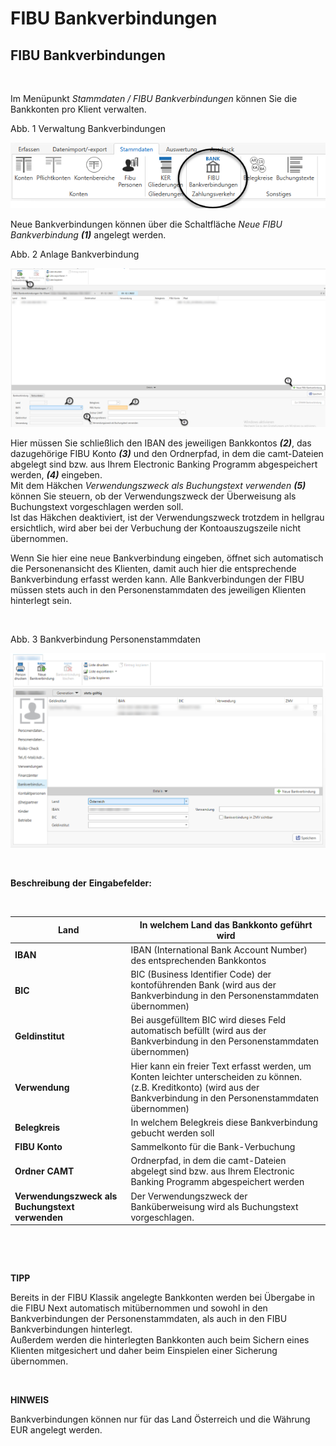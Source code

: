 # FIBU Bankverbindungen

## FIBU Bankverbindungen

&nbsp;

Im Menüpunkt *Stammdaten / FIBU Bankverbindungen* können Sie die Bankkonten pro Klient verwalten.

Abb. 1 Verwaltung Bankverbindungen

![Image](<img/NeuesElement118.png>)

Neue Bankverbindungen können über die Schaltfläche *Neue FIBU Bankverbindung* ***(1)*** angelegt werden.

Abb. 2 Anlage Bankverbindung

![Image](<img/NeuesElement117.png>)

Hier müssen Sie schließlich den IBAN des jeweiligen Bankkontos ***(2)***, das dazugehörige FIBU Konto ***(3)*** und den Ordnerpfad, in dem die camt-Dateien abgelegt sind bzw. aus Ihrem Electronic Banking Programm abgespeichert werden, ***(4)*** eingeben.\
Mit dem Häkchen *Verwendungszweck als Buchungstext verwenden* ***(5)*** können Sie steuern, ob der Verwendungszweck der Überweisung als Buchungstext vorgeschlagen werden soll.\
Ist das Häkchen deaktiviert, ist der Verwendungszweck trotzdem in hellgrau ersichtlich, wird aber bei der Verbuchung der Kontoauszugszeile nicht übernommen.

Wenn Sie hier eine neue Bankverbindung eingeben, öffnet sich automatisch die Personenansicht des Klienten, damit auch hier die entsprechende Bankverbindung erfasst werden kann. Alle Bankverbindungen der FIBU müssen stets auch in den Personenstammdaten des jeweiligen Klienten hinterlegt sein.

&nbsp;

Abb. 3 Bankverbindung Personenstammdaten

![Image](<img/NeuesElement116.png>)

&nbsp;

**Beschreibung** **der** **Eingabefelder:**

&nbsp;

| **Land** | In welchem Land das Bankkonto geführt wird |
| --- | --- |
| **IBAN** | IBAN (International Bank Account Number) des entsprechenden Bankkontos |
| **BIC**&nbsp; | BIC (Business Identifier Code) der kontoführenden Bank (wird aus der Bankverbindung in den Personenstammdaten übernommen) |
| **Geldinstitut**&nbsp; | Bei ausgefülltem BIC wird dieses Feld automatisch befüllt (wird aus der Bankverbindung in den Personenstammdaten übernommen) |
| **Verwendung** | Hier kann ein freier Text erfasst werden, um Konten leichter unterscheiden zu können. (z.B. Kreditkonto) (wird aus der Bankverbindung in den Personenstammdaten übernommen) |
| **Belegkreis** | In welchem Belegkreis diese Bankverbindung gebucht werden soll |
| **FIBU** **Konto** | Sammelkonto für die Bank-Verbuchung |
| **Ordner** **CAMT** | Ordnerpfad, in dem die camt-Dateien abgelegt sind bzw. aus Ihrem Electronic Banking Programm abgespeichert werden |
| **Verwendungszweck** **als Buchungstext** **verwenden** | Der Verwendungszweck der Banküberweisung wird als Buchungstext vorgeschlagen. |


&nbsp;

&nbsp;

**TIPP**

Bereits in der FIBU Klassik angelegte Bankkonten werden bei Übergabe in die FIBU Next automatisch mitübernommen und sowohl in den Bankverbindungen der Personenstammdaten, als auch in den FIBU Bankverbindungen hinterlegt.\
Außerdem werden die hinterlegten Bankkonten auch beim Sichern eines Klienten mitgesichert und daher beim Einspielen einer Sicherung übernommen.

&nbsp;

**HINWEIS**

Bankverbindungen können nur für das Land Österreich und die Währung EUR angelegt werden.
